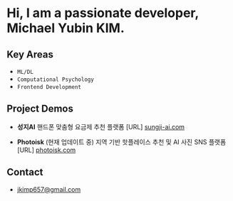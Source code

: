 # Hi, I am a passionate developer, Michael Yubin KIM.

## Key Areas

- `ML/DL`
- `Computational Psychology`
- `Frontend Development`

## Project Demos
- **성지AI**
핸드폰 맞춤형 요금제 추천 플랫폼
[URL] [sungji-ai.com](http://sungji-ai.com)

- **Photoisk** (현재 업데이트 중)
지역 기반 핫플레이스 추천 및 AI 사진 SNS 플랫폼
[URL] [photoisk.com](http://photoisk.com)

## Contact
- jkimp657@gmail.com

